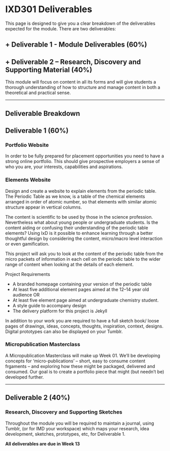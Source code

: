 IXD301 Deliverables
========================

This page is designed to give you a clear breakdown of the deliverables expected for the module. There are two deliverables:

## + Deliverable 1 - Module Deliverables (60%)
## + Deliverable 2 – Research, Discovery and Supporting Material (40%)

This module will focus on content in all its forms and will give students a thorough understanding of how to structure and manage content in both a theoretical and practical sense.

---

## Deliverable Breakdown

Deliverable 1 (60%)
--------------------------------------------

### Portfolio Website

In order to be fully prepared for placement opportunities you need to have a strong online portfolio. This should give prospective employers a sense of who you are, your interests, capabilities and aspirations.

### Elements Website

Design and create a website to explain elements from the periodic table.
The Periodic Table as we know, is a table of the chemical elements arranged in order of atomic number, so that elements with similar atomic structure appear in vertical columns.  

The content is scientific to be used by those in the science profession.  Nevertheless what about young people or undergraduate students. Is the content aiding or confusing their understanding of the periodic table elements? Using IxD is it possible to enhance learning through a better thoughtful design by considering the content, micro/macro level interaction or even gamification. 

This project will ask you to look at the content of the periodic table from the micro packets of information in each cell on the periodic table to the wider range of content when looking at the details of each element.  

Project Requirements 

+ A branded homepage containing your version of the periodic table
+ At least five additional element pages aimed at the 12–14 year old audience OR
+ At least five element page aimed at undergraduate chemistry student.
+ A style guide to accompany design
+ The delivery platform for this project is Jekyll
 
In addition to your work you are required to have a full sketch book/ loose pages of drawings, ideas, concepts, thoughts, inspiration, context, designs.  Digital prototypes can also be displayed on your Tumblr.

### Micropublication Masterclass

A Micropublication Masterclass will make up Week 01. We’ll be developing concepts for ‘micro-publications’ – short, easy to consume content frgaments – and exploring how these might be packaged, delivered and consumed. Our goal is to create a portfolio piece that might (but needn’t be) developed further.

---

Deliverable 2 (40%)
-------------------

### Research, Discovery and Supporting Sketches
Throughout the module you will be required to maintain a journal, using Tumblr, (or for IMD your workspace) which maps your research, idea development, sketches, prototypes, etc, for Deliverable 1.

**All deliverables are due in Week 13**